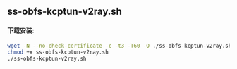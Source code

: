 ## ss-obfs-kcptun-v2ray.sh

#### 下载安装:
``` bash
wget -N --no-check-certificate -c -t3 -T60 -O ./ss-obfs-kcptun-v2ray.sh https://git.io/fjctU
chmod +x ss-obfs-kcptun-v2ray.sh
./ss-obfs-kcptun-v2ray.sh
```

